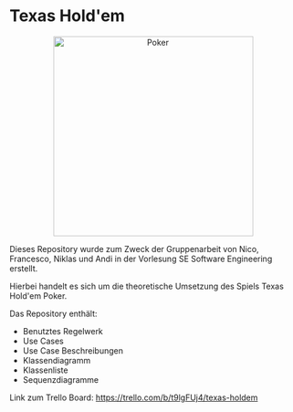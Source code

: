 # Texas Hold'em
<div align='center'>
<img src="https://img.freepik.com/premium-vector/poker-logo-design-inspiration_427676-36.jpg?w=2000" alt="Poker" width="350"/>
</div>

Dieses Repository wurde zum Zweck der Gruppenarbeit von Nico, Francesco, Niklas und Andi in der Vorlesung SE Software Engineering erstellt. 

Hierbei handelt es sich um die theoretische Umsetzung des Spiels Texas Hold'em Poker.  

Das Repository enthält:

- Benutztes Regelwerk
- Use Cases
- Use Case Beschreibungen
- Klassendiagramm
- Klassenliste
- Sequenzdiagramme

Link zum Trello Board: https://trello.com/b/t9lgFUj4/texas-holdem
